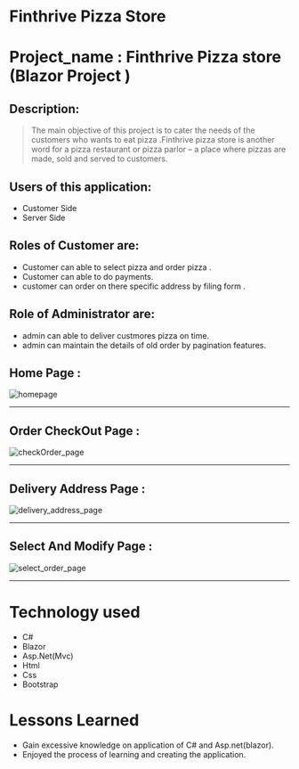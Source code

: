 # Finthrive Pizza Store 


# Project_name : Finthrive Pizza store (Blazor Project )

## Description:

> The main objective of this project is to cater the needs of the customers who wants to eat pizza .Finthrive pizza store  is another word for a pizza restaurant or pizza parlor – a place where pizzas are made, sold and served to customers. 

## Users of this application:
- Customer Side
- Server Side

## Roles of Customer are:
- Customer can able to select pizza and order pizza .
- Customer can able to do payments.
- customer can order on there specific address by filing form .


## Role of Administrator are:
- admin can able to deliver custmores pizza on time.
- admin can maintain the details of old order by pagination features.

## Home Page :
![homepage](https://github.com/Sudd43215/Blazor-project/assets/139478665/342ea91b-4e16-4cee-9982-91971d60291e)

---------------------------------------------------------------------------------------------------------------

##  Order CheckOut Page :
![checkOrder_page](https://github.com/Sudd43215/Blazor-project/assets/139478665/1604b32d-3726-4eda-a0d3-3a5b3e3ec26d)

------------------------------------------------------------------------------------------------------------------------

## Delivery Address Page :
![delivery_address_page](https://github.com/Sudd43215/Blazor-project/assets/139478665/f448ae79-01d2-4bd2-b5a2-535266f792b7)

--------------------------------------------------------------------------------------------------------------------------

## Select And Modify Page :
![select_order_page](https://github.com/Sudd43215/Blazor-project/assets/139478665/f8aa8672-4094-41c8-ad26-3aff23b30c08)


-----------------------------------------------------------------------------------------------------------------------------


# Technology used 

- C#
- Blazor
- Asp.Net(Mvc)
- Html
- Css
- Bootstrap

# Lessons Learned

- Gain excessive knowledge on application of C# and Asp.net(blazor).
- Enjoyed the process of learning and creating the application.

